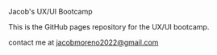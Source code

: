 Jacob's UX/UI Bootcamp

This is the GitHub pages repository for the UX/UI bootcamp.

contact me at jacobmoreno2022@gmail.com
